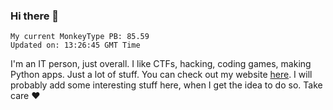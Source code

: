 ### Hi there 👋
<!-- PB START -->
```
My current MonkeyType PB: 85.59
Updated on: 13:26:45 GMT Time
```
<!-- PB END -->
I'm an IT person, just overall. I like CTFs, hacking, coding games, making Python apps. Just a lot of stuff.
You can check out my website [here](https://skill3472.github.io/).
I will probably add some interesting stuff here, when I get the idea to do so. Take care ❤️
